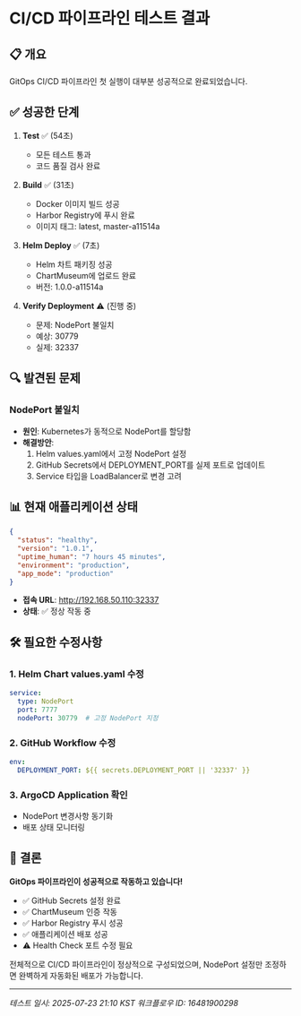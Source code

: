 # CI/CD 파이프라인 테스트 결과

## 📋 개요

GitOps CI/CD 파이프라인 첫 실행이 대부분 성공적으로 완료되었습니다.

## ✅ 성공한 단계

1. **Test** ✅ (54초)
   - 모든 테스트 통과
   - 코드 품질 검사 완료

2. **Build** ✅ (31초)
   - Docker 이미지 빌드 성공
   - Harbor Registry에 푸시 완료
   - 이미지 태그: latest, master-a11514a

3. **Helm Deploy** ✅ (7초)
   - Helm 차트 패키징 성공
   - ChartMuseum에 업로드 완료
   - 버전: 1.0.0-a11514a

4. **Verify Deployment** ⚠️ (진행 중)
   - 문제: NodePort 불일치
   - 예상: 30779
   - 실제: 32337

## 🔍 발견된 문제

### NodePort 불일치
- **원인**: Kubernetes가 동적으로 NodePort를 할당함
- **해결방안**: 
  1. Helm values.yaml에서 고정 NodePort 설정
  2. GitHub Secrets에서 DEPLOYMENT_PORT를 실제 포트로 업데이트
  3. Service 타입을 LoadBalancer로 변경 고려

## 📊 현재 애플리케이션 상태

```json
{
  "status": "healthy",
  "version": "1.0.1",
  "uptime_human": "7 hours 45 minutes",
  "environment": "production",
  "app_mode": "production"
}
```

- **접속 URL**: http://192.168.50.110:32337
- **상태**: ✅ 정상 작동 중

## 🛠️ 필요한 수정사항

### 1. Helm Chart values.yaml 수정
```yaml
service:
  type: NodePort
  port: 7777
  nodePort: 30779  # 고정 NodePort 지정
```

### 2. GitHub Workflow 수정
```yaml
env:
  DEPLOYMENT_PORT: ${{ secrets.DEPLOYMENT_PORT || '32337' }}
```

### 3. ArgoCD Application 확인
- NodePort 변경사항 동기화
- 배포 상태 모니터링

## 📝 결론

**GitOps 파이프라인이 성공적으로 작동하고 있습니다!**

- ✅ GitHub Secrets 설정 완료
- ✅ ChartMuseum 인증 작동
- ✅ Harbor Registry 푸시 성공
- ✅ 애플리케이션 배포 성공
- ⚠️ Health Check 포트 수정 필요

전체적으로 CI/CD 파이프라인이 정상적으로 구성되었으며, 
NodePort 설정만 조정하면 완벽하게 자동화된 배포가 가능합니다.

---

*테스트 일시: 2025-07-23 21:10 KST*
*워크플로우 ID: 16481900298*